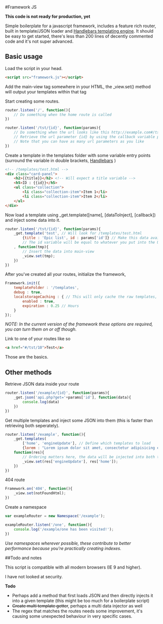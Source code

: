 #Framework JS

**This code is not ready for production, yet**

Simple boilerplate for a javascript framework, includes a feature rich router, built in template/JSON loader and [Handlebars templating engine](http://handlebarsjs.com/).
It should be easy to get started, there's less than 200 lines of decently commented code and it's not super advanced.


## Basic usage

Load the script in your head.

```html
<script src="framework.js"></script>
```

Add the main-view tag somewhere in your HTML, the _view.set() method will output your templates within that tag

Start creating some routes.
```javascript
router.listen('/', function(){
	// Do something when the home route is called
})

router.listen('/tst/{id}', function(params){
	// Do something when the url looks like this http://example.com#/tst/10
	// Retrieve the url parameter {id} by using the callback variable params['id']
	// Note that you can have as many url parameters as you like
})
```

Create a template in the templates folder with some variable entry points (surround the variable in double brackets, [Handlebars](http://handlebarsjs.com/) )
```html
<!-- /templates/test.html -->
<div class="card-panel">
	<h2>{{title}}</h2> <!-- Will expect a title variable -->
	<h5>ID : {{id}}</h5>
	<ul class="collection">
		<li class="collection-item">Item 1</li>
		<li class="collection-item">Item 2</li>
	</ul>
</div>
```

Now load a template using _get.template([name], [dataToInject], [callback]) and inject some data into it.
```javascript
router.listen('/tst/{id}', function(params){
	_get.template('test', // Will look for /templates/test.html
		{title : 'Epic list', id : params['id']} // Make this data available in the template
		// The id variable will be equal to whatever you put into the URL (e.g. tst/10 will send 10)
	, function(tmp){
		// Insert the data into main-view
		_view.set(tmp);
	})
})
```

After you've created all your routes, initialize the framework,
```javascript
Framework.init({
	templateFolder : '/templates',
	debug : true,
	localstorageCaching : { // This will only cache the raw templates, JSON data will always be fresh from the server
		enabled : true,
		expiration : 0.25 // Hours
	}
});
```
_NOTE: In the current version of the framework these options are required, you can turn them on or off though._

Link to one of your routes like so
```html
<a href="#/tst/10">Test</a>
```

Those are the basics.

## Other methods

Retrieve JSON data inside your route
```javascript
router.listen('/example/{id}', function(params){
	_get.json('api.php?get='+params['id'], function(data){
		console.log(data)
	})
})
```

Get multiple templates and inject some JSON into them (this is faster than retrieving both seperately).
```javascript
router.listen('/example', function(){
	_get.templates(
		['home', 'engineUpdate'], // Define which templates to load
		{lorem : "Lorem ipsum dolor sit amet, consectetur adipisicing elit. Cumque, reiciendis.", test : "Hello World"},
	function(res){
		// Ordering matters here, the data will be injected into both templates
		_view.set(res['engineUpdate'], res['home']);
	})
})
```

404 route
```javascript
Framework.on('404', function(){
	_view.set(notFoundHtml);
})
```

Create a namespace
```javascript
var exampleRouter = new Namespace('/example');

exampleRouter.listen('/one', function(){
	console.log('/example/one has been visited!');
})
```
_Use namespaces wherever possible, these contribute to better performance because you're practically creating indexes._


##Todo and notes

This script is compatible with all modern browsers (IE 9 and higher).

I have not looked at security.

**Todo**

- Perhaps add a method that first loads JSON and then directly injects it into a given template (this might be too much for a boilerplate script)
- ~~Create multi template getter~~, perhaps a multi data injector as well
- The regex that matches the routes needs some improvement, it's causing some unexpected behaviour in very specific cases.

